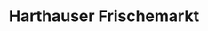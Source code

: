 ---
title: "Harthauser Frischemarkt"
url: /bad-aibling/harthauser-frischemarkt/
shop: Supermarkt
---